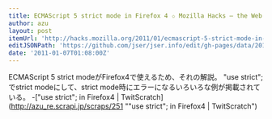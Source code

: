 ```yaml
---
title: ECMAScript 5 strict mode in Firefox 4 ✩ Mozilla Hacks – the Web developer blog
author: azu
layout: post
itemUrl: 'http://hacks.mozilla.org/2011/01/ecmascript-5-strict-mode-in-firefox-4/'
editJSONPath: 'https://github.com/jser/jser.info/edit/gh-pages/data/2011/01/index.json'
date: '2011-01-07T01:08:00Z'
---
```

ECMAScript 5 strict modeがFirefox4で使えるため、それの解説。
"use strict";でstrict modeにして、strict mode時にエラーになるいろいろな例が掲載されている。
-["use strict"; in Firefox4 | TwitScratch](http://azu_re.scrapi.jp/scraps/251 ""use strict"; in Firefox4 | TwitScratch")
